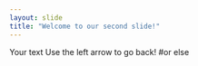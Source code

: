 ```yaml
---
layout: slide
title: "Welcome to our second slide!"
---
```

Your text
Use the left arrow to go back!
#or else
